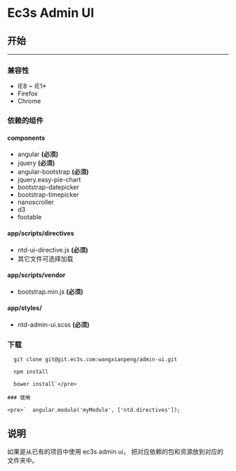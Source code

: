 # Ec3s Admin UI

## 开始

* * *

### 兼容性

*   IE8 ~ IE1*
*   Firefox
*   Chrome

### 依赖的组件

#### components

*   angular **(必须)**
*   jquery **(必须)**
*   angular-bootstrap **(必须)**
*   jquery.easy-pie-chart
*   bootstrap-datepicker
*   bootstrap-timepicker
*   nanoscroller
*   d3
*   footable

#### app/scripts/directives

*   ntd-ui-directive.js **(必须)**
*   其它文件可选择加载

#### app/scripts/vendor

*   bootstrap.min.js **(必须)**

#### app/styles/

*   ntd-admin-ui.scss **(必须)**

### 下载

      git clone git@git.ec3s.com:wangxianpeng/admin-ui.git

      npm install

      bower install`</pre>

    ### 使用

    <pre>`  angular.module('myModule', ['ntd.directives']);

## 说明

如果是从已有的项目中使用 ec3s admin ui， 把对应依赖的包和资源放到对应的文件夹中。 

  